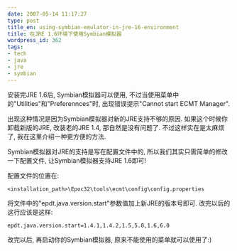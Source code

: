 ```yaml
---
date: 2007-05-14 11:17:27
type: post
title_en: using-symbian-emulator-in-jre-16-environment
title: 在JRE 1.6环境下使用Symbian模拟器
wordpress_id: 362
tags:
- tech
- java
- jre
- symbian
---
```


安装完JRE 1.6后, Symbian模拟器可以使用, 不过当使用菜单中的"Utilities"和"Preferennces"时, 出现错误提示"Cannot start ECMT Manager".

出现这种情况是因为Symbian模拟器对新的JRE支持不够的原因. 如果这个时候你卸载新版的JRE, 改装老的JRE 1.4, 那自然是没有问题了. 不过这样实在是太麻烦了, 我在这里介绍一种更方便的方法.

Symbian模拟器对JRE的支持是写在配置文件中的, 所以我们其实只需简单的修改一下配置文件, 让Symbian模拟器支持JRE 1.6即可!

配置文件的位置在:

	<installation_path>\Epoc32\tools\ecmt\config\config.properties

将文件中的"epdt.java.version.start"参数值加上新JRE的版本号即可. 改完以后的这行应该是这样:

	epdt.java.version.start=1.4.1,1.4.2,1.5,5.0,1.6,6.0

改完以后, 再启动你的Symbian模拟器, 原来不能使用的菜单就可以使用了:)
